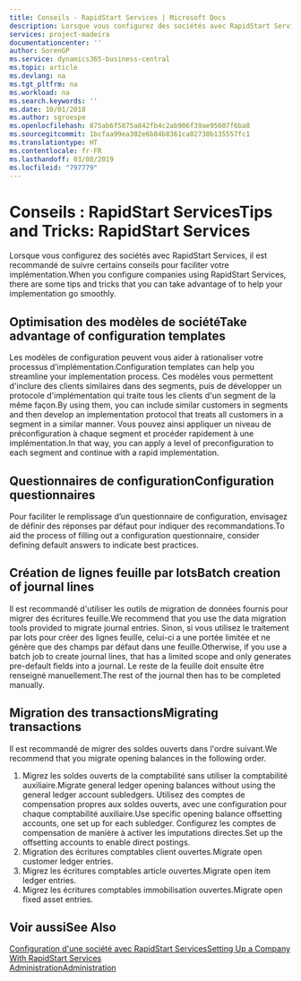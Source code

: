 ```yaml
---
title: Conseils - RapidStart Services | Microsoft Docs
description: Lorsque vous configurez des sociétés avec RapidStart Services, il est recommandé de suivre certains conseils pour faciliter votre implémentation.
services: project-madeira
documentationcenter: ''
author: SorenGP
ms.service: dynamics365-business-central
ms.topic: article
ms.devlang: na
ms.tgt_pltfrm: na
ms.workload: na
ms.search.keywords: ''
ms.date: 10/01/2018
ms.author: sgroespe
ms.openlocfilehash: 875ab6f5875a842fb4c2ab906f39ae95607f6ba8
ms.sourcegitcommit: 1bcfaa99ea302e6b84b8361ca02730b135557fc1
ms.translationtype: HT
ms.contentlocale: fr-FR
ms.lasthandoff: 03/08/2019
ms.locfileid: "797779"
---
```

# <a name="tips-and-tricks-rapidstart-services"></a><span data-ttu-id="4323c-103">Conseils : RapidStart Services</span><span class="sxs-lookup"><span data-stu-id="4323c-103">Tips and Tricks: RapidStart Services</span></span>
<span data-ttu-id="4323c-104">Lorsque vous configurez des sociétés avec RapidStart Services, il est recommandé de suivre certains conseils pour faciliter votre implémentation.</span><span class="sxs-lookup"><span data-stu-id="4323c-104">When you configure companies using RapidStart Services, there are some tips and tricks that you can take advantage of to help your implementation go smoothly.</span></span>  

## <a name="take-advantage-of-configuration-templates"></a><span data-ttu-id="4323c-105">Optimisation des modèles de société</span><span class="sxs-lookup"><span data-stu-id="4323c-105">Take advantage of configuration templates</span></span>  
<span data-ttu-id="4323c-106">Les modèles de configuration peuvent vous aider à rationaliser votre processus d’implémentation.</span><span class="sxs-lookup"><span data-stu-id="4323c-106">Configuration templates can help you streamline your implementation process.</span></span> <span data-ttu-id="4323c-107">Ces modèles vous permettent d'inclure des clients similaires dans des segments, puis de développer un protocole d'implémentation qui traite tous les clients d'un segment de la même façon.</span><span class="sxs-lookup"><span data-stu-id="4323c-107">By using them, you can include similar customers in segments and then develop an implementation protocol that treats all customers in a segment in a similar manner.</span></span> <span data-ttu-id="4323c-108">Vous pouvez ainsi appliquer un niveau de préconfiguration à chaque segment et procéder rapidement à une implémentation.</span><span class="sxs-lookup"><span data-stu-id="4323c-108">In that way, you can apply a level of preconfiguration to each segment and continue with a rapid implementation.</span></span>  

## <a name="configuration-questionnaires"></a><span data-ttu-id="4323c-109">Questionnaires de configuration</span><span class="sxs-lookup"><span data-stu-id="4323c-109">Configuration questionnaires</span></span>  
<span data-ttu-id="4323c-110">Pour faciliter le remplissage d’un questionnaire de configuration, envisagez de définir des réponses par défaut pour indiquer des recommandations.</span><span class="sxs-lookup"><span data-stu-id="4323c-110">To aid the process of filling out a configuration questionnaire, consider defining default answers to indicate best practices.</span></span>  

## <a name="batch-creation-of-journal-lines"></a><span data-ttu-id="4323c-111">Création de lignes feuille par lots</span><span class="sxs-lookup"><span data-stu-id="4323c-111">Batch creation of journal lines</span></span>  
<span data-ttu-id="4323c-112">Il est recommandé d'utiliser les outils de migration de données fournis pour migrer des écritures feuille.</span><span class="sxs-lookup"><span data-stu-id="4323c-112">We recommend that you use the data migration tools provided to migrate journal entries.</span></span> <span data-ttu-id="4323c-113">Sinon, si vous utilisez le traitement par lots pour créer des lignes feuille, celui-ci a une portée limitée et ne génère que des champs par défaut dans une feuille.</span><span class="sxs-lookup"><span data-stu-id="4323c-113">Otherwise, if you use a batch job to create journal lines, that has a limited scope and only generates pre-default fields into a journal.</span></span> <span data-ttu-id="4323c-114">Le reste de la feuille doit ensuite être renseigné manuellement.</span><span class="sxs-lookup"><span data-stu-id="4323c-114">The rest of the journal then has to be completed manually.</span></span>  

## <a name="migrating-transactions"></a><span data-ttu-id="4323c-115">Migration des transactions</span><span class="sxs-lookup"><span data-stu-id="4323c-115">Migrating transactions</span></span>  
<span data-ttu-id="4323c-116">Il est recommandé de migrer des soldes ouverts dans l'ordre suivant.</span><span class="sxs-lookup"><span data-stu-id="4323c-116">We recommend that you migrate opening balances in the following order.</span></span>  

1.  <span data-ttu-id="4323c-117">Migrez les soldes ouverts de la comptabilité sans utiliser la comptabilité auxiliaire.</span><span class="sxs-lookup"><span data-stu-id="4323c-117">Migrate general ledger opening balances without using the general ledger account subledgers.</span></span> <span data-ttu-id="4323c-118">Utilisez des comptes de compensation propres aux soldes ouverts, avec une configuration pour chaque comptabilité auxiliaire.</span><span class="sxs-lookup"><span data-stu-id="4323c-118">Use specific opening balance offsetting accounts, one set up for each subledger.</span></span> <span data-ttu-id="4323c-119">Configurez les comptes de compensation de manière à activer les imputations directes.</span><span class="sxs-lookup"><span data-stu-id="4323c-119">Set up the offsetting accounts to enable direct postings.</span></span>  
2.  <span data-ttu-id="4323c-120">Migration des écritures comptables client ouvertes.</span><span class="sxs-lookup"><span data-stu-id="4323c-120">Migrate open customer ledger entries.</span></span>  
3.  <span data-ttu-id="4323c-121">Migrez les écritures comptables article ouvertes.</span><span class="sxs-lookup"><span data-stu-id="4323c-121">Migrate open item ledger entries.</span></span>  
4.  <span data-ttu-id="4323c-122">Migrez les écritures comptables immobilisation ouvertes.</span><span class="sxs-lookup"><span data-stu-id="4323c-122">Migrate open fixed asset entries.</span></span>  

## <a name="see-also"></a><span data-ttu-id="4323c-123">Voir aussi</span><span class="sxs-lookup"><span data-stu-id="4323c-123">See Also</span></span>  
[<span data-ttu-id="4323c-124">Configuration d'une société avec RapidStart Services</span><span class="sxs-lookup"><span data-stu-id="4323c-124">Setting Up a Company With RapidStart Services</span></span>](admin-set-up-a-company-with-rapidstart.md)  
[<span data-ttu-id="4323c-125">Administration</span><span class="sxs-lookup"><span data-stu-id="4323c-125">Administration</span></span>](admin-setup-and-administration.md)
